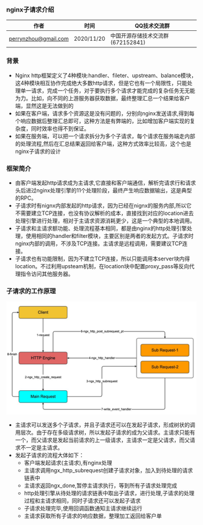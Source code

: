 ### nginx子请求介绍

| 作者 | 时间 |QQ技术交流群 |
| ------ | ------ |------ |
| perrynzhou@gmail.com |2020/11/20 |中国开源存储技术交流群(672152841) |


###  背景

- Nginx http框架定义了4种模块:handler、fileter、upstream、balance模块，这4种模块相互协作完成绝大多数http请求，但是它也有一个局限性，只能处理单一请求，完成一个任务，对于要执行多个请求才能完成的复杂任务无无能为力。比如，向不同的上游服务器获取数据，最终整理汇总一个结果给客户端，显然这是无法做到的
- 如果在客户端，请求多个资源这是没有问题的，分别向nginx发送请求,得到每个响应数据后整理汇总即可，这种方法是有弊端的，比如增加客户端实现的复杂度，同时效率也得不到保证。
- 如果在服务端，可以把一个请求拆分为多个子请求，每个请求在服务端走内部的处理流程,然后在汇总结果返回给客户端，这种方式效率比较高，这个也是nginx子请求的设计

### 框架简介

- 由客户端发起http请求成为主请求,它直接和客户端通信，解析完请求行和请求头后进过nginx处理引擎的11个处理阶段，最终产生响应数据输出，这是典型的RPC。
- 子请求时有nignx内部发起的http请求，因为已经在nignx的服务内部,所以它不需要建立TCP连接，也没有协议解析的成本，直接找到对应的location进去处理引擎进行处理，相对于主请求资源消耗更少，这是一个典型的本地调用。
- 子请求和主请求额功能、处理流程基本相同，都是由nginx的http处理引擎处理，使用相同的handler和filter模块，主要区别是两者的发起方式。子请求时nginx内部的调用，不涉及TCP连接。主请求是远程调用，需要建议TCP连接。
- 子请求也有功能限制，因为不建立TCP连接，所以只能调用本server块内得location。不过利用upsteam机制，在location块中配置proxy_pass等反向代理指令访问其他服务器。


### 子请求的工作原理

![event-module](../images/ngx_sub_request.jpg)

- 主请求可以发送多个子请求，并且子请求还可以在发起子请求，形成树状的调用层次。由于存在多级请求树，所以发起子请求的成为父请求。主请求只能有一个，而父请求是发起当前请求的上一级请求，主请求一定是父请求，而父请求不一定是主请求。
- 发起子请求的流程大体如下：
  - 客户端发起请求(主请求),有nginx处理
  - 主请求调用ngx_http_subrequest创建子请求对象，加入到待处理的请求链表中
  - 主请求返回ngx_done,暂停主请求执行，等到所有子请求处理完成
  - http处理引擎从待处理的请求链表中取出子请求，进行处理,子请求的处理过程和主请求相同，同时子请求还可以发起子请求
  - 子请求处理完毕,使用回调函数通知主请求继续运行
  - 主请求获取所有子请求的响应数据，整理加工返回给客户单